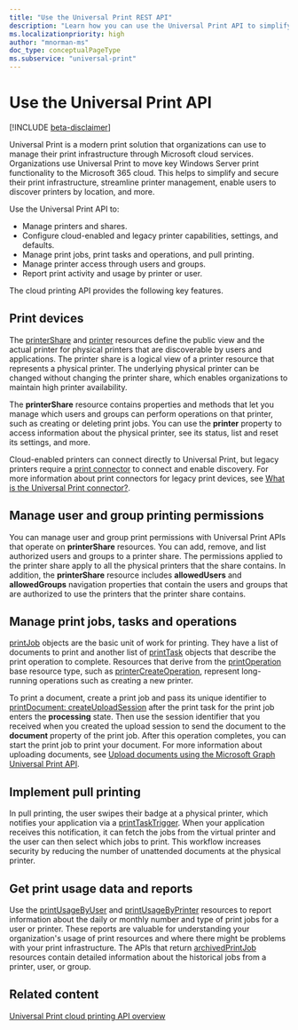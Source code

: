 ```yaml
---
title: "Use the Universal Print REST API"
description: "Learn how you can use the Universal Print API to simplify and secure the Universal Print infrastructure in your organization"
ms.localizationpriority: high
author: "mnorman-ms"
doc_type: conceptualPageType
ms.subservice: "universal-print"
---
```


# Use the Universal Print API

[!INCLUDE [beta-disclaimer](../../includes/beta-disclaimer.md)]

Universal Print is a modern print solution that organizations can use to manage their print infrastructure through Microsoft cloud services. Organizations use Universal Print to move key Windows Server print functionality to the Microsoft 365 cloud. This helps to simplify and secure their print infrastructure, streamline printer management, enable users to discover printers by location, and more.

Use the Universal Print API to:

- Manage printers and shares.
- Configure cloud-enabled and legacy printer capabilities, settings, and defaults.
- Manage print jobs, print tasks and operations, and pull printing.
- Manage printer access through users and groups.
- Report print activity and usage by printer or user.

The cloud printing API provides the following key features.

## Print devices

The [printerShare](./printershare.md) and [printer](./printer.md) resources define the public view and the actual printer for physical printers that are discoverable by users and applications. The printer share is a logical view of a printer resource that represents a physical printer. The underlying physical printer can be changed without changing the printer share, which enables organizations to maintain high printer availability. 

The **printerShare** resource contains properties and methods that let you manage which users and groups can perform operations on that printer, such as creating or deleting print jobs. You can use the **printer** property to access information about the physical printer, see its status, list and reset its settings, and more.

Cloud-enabled printers can connect directly to Universal Print, but legacy printers require a [print connector](./printconnector.md) to connect and enable discovery. For more information about print connectors for legacy print devices, see [What is the Universal Print connector?](/universal-print/fundamentals/universal-print-connector-overview).

## Manage user and group printing permissions

You can manage user and group print permissions with Universal Print APIs that operate on **printerShare** resources. You can add, remove, and list authorized users and groups to a printer share. The permissions applied to the printer share apply to all the physical printers that the share contains. In addition, the **printerShare** resource includes **allowedUsers** and **allowedGroups** navigation properties that contain the users and groups that are authorized to use the printers that the printer share contains.


## Manage print jobs, tasks and operations

[printJob](./printjob.md) objects are the basic unit of work for printing. They have a list of documents to print and another list of [printTask](./printtask.md) objects that describe the print operation to complete. Resources that derive from the [printOperation](./printoperation.md) base resource type, such as [printerCreateOperation](./printercreateoperation.md), represent long-running operations such as creating a new printer.

To print a document, create a print job and pass its unique identifier to [printDocument: createUploadSession](../api/printdocument-createuploadsession.md) after the print task for the print job enters the **processing** state. Then use the session identifier that you received when you created the upload session to send the document to the **document** property of the print job. After this operation completes, you can start the print job to print your document. For more information about uploading documents, see [Upload documents using the Microsoft Graph Universal Print API](/graph/upload-data-to-upload-session).

## Implement pull printing

In pull printing, the user swipes their badge at a physical printer, which notifies your application via a [printTaskTrigger](./printtasktrigger.md). When your application receives this notification, it can fetch the jobs from the virtual printer and the user can then select which jobs to print. This workflow increases security by reducing the number of unattended documents at the physical printer. 

## Get print usage data and reports

Use the [printUsageByUser](./printusagebyuser.md) and [printUsageByPrinter](./printusagebyprinter.md) resources to report information about the daily or monthly number and type of print jobs for a user or printer. These reports are valuable for understanding your organization's usage of print resources and where there might be problems with your print infrastructure. The APIs that return [archivedPrintJob](./archivedprintjob.md) resources contain detailed information about the historical jobs from a printer, user, or group.

## Related content
[Universal Print cloud printing API overview](/graph/universal-print-concept-overview)